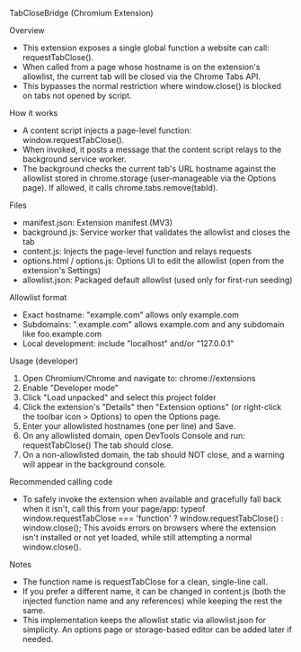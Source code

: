 ﻿TabCloseBridge (Chromium Extension)

Overview
- This extension exposes a single global function a website can call: requestTabClose().
- When called from a page whose hostname is on the extension's allowlist, the current tab will be closed via the Chrome Tabs API.
- This bypasses the normal restriction where window.close() is blocked on tabs not opened by script.

How it works
- A content script injects a page-level function: window.requestTabClose().
- When invoked, it posts a message that the content script relays to the background service worker.
- The background checks the current tab's URL hostname against the allowlist stored in chrome.storage (user-manageable via the Options page). If allowed, it calls chrome.tabs.remove(tabId).

Files
- manifest.json: Extension manifest (MV3)
- background.js: Service worker that validates the allowlist and closes the tab
- content.js: Injects the page-level function and relays requests
- options.html / options.js: Options UI to edit the allowlist (open from the extension's Settings)
- allowlist.json: Packaged default allowlist (used only for first-run seeding)

Allowlist format
- Exact hostname: "example.com" allows only example.com
- Subdomains: ".example.com" allows example.com and any subdomain like foo.example.com
- Local development: include "localhost" and/or "127.0.0.1"

Usage (developer)
1. Open Chromium/Chrome and navigate to: chrome://extensions
2. Enable "Developer mode"
3. Click "Load unpacked" and select this project folder
4. Click the extension's "Details" then "Extension options" (or right-click the toolbar icon > Options) to open the Options page.
5. Enter your allowlisted hostnames (one per line) and Save.
6. On any allowlisted domain, open DevTools Console and run:
   requestTabClose()
   The tab should close.
7. On a non-allowlisted domain, the tab should NOT close, and a warning will appear in the background console.

Recommended calling code
- To safely invoke the extension when available and gracefully fall back when it isn't, call this from your page/app:
  typeof window.requestTabClose === 'function' ? window.requestTabClose() : window.close();
  This avoids errors on browsers where the extension isn't installed or not yet loaded, while still attempting a normal window.close().

Notes
- The function name is requestTabClose for a clean, single-line call.
- If you prefer a different name, it can be changed in content.js (both the injected function name and any references) while keeping the rest the same.
- This implementation keeps the allowlist static via allowlist.json for simplicity. An options page or storage-based editor can be added later if needed.